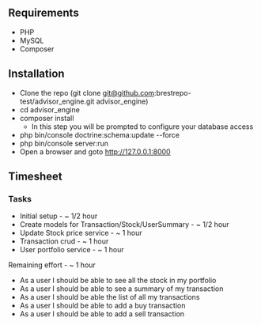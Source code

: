 ## Requirements

- PHP
- MySQL
- Composer

## Installation

- Clone the repo (git clone git@github.com:brestrepo-test/advisor_engine.git advisor_engine)
- cd advisor_engine
- composer install
    - In this step you will be prompted to configure your database access
- php bin/console doctrine:schema:update --force
- php bin/console server:run
- Open a browser and goto http://127.0.0.1:8000

## Timesheet

### Tasks

- Initial setup - ~ 1/2 hour
- Create models for Transaction/Stock/UserSummary - ~ 1/2 hour
- Update Stock price service - ~ 1 hour
- Transaction crud - ~ 1 hour
- User portfolio service - ~ 1 hour

Remaining effort - ~ 1 hour
- As a user I should be able to see all the stock in my portfolio
- As a user I should be able to see a summary of my transaction
- As a user I should be able the list of all my transactions
- As a user I should be able to add a buy transaction
- As a user I should be able to add a sell transaction
